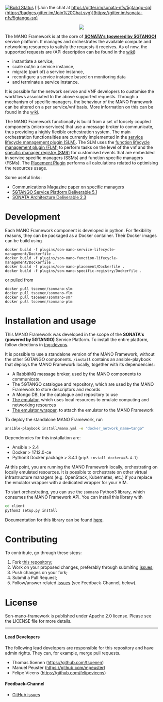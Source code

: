 [![Build Status](https://jenkins.sonata-nfv.eu/buildStatus/icon?job=son-mano-framework-pipeline/master)](https://jenkins.sonata-nfv.eu/job/son-mano-framework-pipeline/job/master/)
[![Join the chat at https://gitter.im/sonata-nfv/5gtango-sp](https://badges.gitter.im/Join%20Chat.svg)](https://gitter.im/sonata-nfv/5gtango-sp)
 
 <p align="center"><img src="https://github.com/sonata-nfv/tng-api-gtw/wiki/images/sonata-5gtango-logo-500px.png" /></p>

The MANO Framework is at the core of [**SONATA's (powered by 5GTANGO)**](https://5gtango.eu/) service platform. It manages and orchestrates the available compute and networking resources to satisfy the requests it receives. As of now, the supported requests are (API description can be found in the [wiki]())

* instantiate a service,
* scale out/in a service instance,
* migrate (part of) a service instance,
* reconfigure a service instance based on monitoring data
* and terminate a service instance.

It is possible for the network serivce and VNF developers to customise the workflows associated to the above supported requests. Through a mechanism of specific managers, the behaviour of the MANO Framework can be altered on a per service/vnf basis. More information on this can be found in the [wiki](https://github.com/sonata-nfv/son-mano-framework/wiki/Service-and-Function-Specific-Managers).

The MANO Framework functionaity is build from a set of loosely coupled components (micro-services) that use a message broker to communicate, thus providing a highly flexible orchestration system. The main orchestration functionalities are currently implemented in the [service lifecycle management plugin (SLM)](https://github.com/sonata-nfv/son-mano-framework/tree/master/plugins/son-mano-service-lifecycle-management). The SLM uses the [function lifecycle management plugin (FLM)](https://github.com/sonata-nfv/son-mano-framework/tree/master/plugins/son-mano-function-lifecycle-management) to perform tasks on the level of the vnf and the [specific manager registry (SMR)](https://github.com/sonata-nfv/son-mano-framework/tree/master/son-mano-specificmanager) for customised events that are embedded in service specific managers (SSMs) and function specific managers (FSMs). The [Placement Plugin](https://github.com/sonata-nfv/son-mano-framework/wiki/Placement-Plugin) performs all calculations related to optimising the resources usage.

Some useful links:

* [Communications Magazine paper on specific managers](https://ieeexplore.ieee.org/abstract/document/8713806)
* [5GTANGO Service Platform Deliverable 5.1](https://5gtango.eu/project-outcomes/deliverables/43-d5-1-service-platform-operational-first-prototype.html)
* [SONATA Architecture Deliverable 2.3](https://5gtango.eu/project-outcomes/deliverables/61-d2-3-updated-requirements,-architecture-design-and-v-v-elements)

# Development

Each MANO Framework component is developed in python. For flexibility reasons, they can be packaged as a Docker container. Their Docker images can be build using

```
docker build -f plugins/son-mano-service-lifecycle-management/Dockerfile .
docker build -f plugins/son-mano-function-lifecycle-management/Dockerfile .
docker build -f plugins/son-mano-placement/Dockerfile .
docker build -f plugins/son-mano-specific-registry/Dockerfile .
```
or pulled from

```
docker pull tsoenen/sonmano-slm
docker pull tsoenen/sonmano-flm
docker pull tsoenen/sonmano-smr
docker pull tsoenen/sonmano-plm
```

# Installation and usage

This MANO Framework was developed in the scope of the **SONATA's (powered by 5GTANGO)** Service Platform. To install the entire platform, follow directions in [tng-devops](https://github.com/sonata-nfv/tng-devops).

It is possible to use a standalone version of the MANO Framework, without the other 5GTANGO components. `/install` contains an ansible-playbook that deploys the MANO Framework locally, together with its dependencies:

* A RabbitMQ message broker, used by the MANO components to communicate
* The 5GTANGO catalogue and repository, which are used by the MANO Framework to store descriptors and records
* A Mongo DB, for the catalogue and repository to use
* [The emulator](https://github.com/sonata-nfv/son-emu), which uses local resources to emulate computing and networking resources
* [The emulator wrapper](https://github.com/sonata-nfv/tng-sp-ia-emu), to attach the emulator to the MANO Framework

To deploy the standalone MANO Framework, run

```bash
ansible-playbook install/mano.yml -e "docker_network_name=tango"
```
Dependencies for this installation are:

* Ansible > 2.4
* Docker > 17.12.0-ce
* Python3 Docker package > 3.4.1 (`pip3 install docker==3.4.1`)

At this point, you are running the MANO Framework locally, orchestrating on locally emulated resources. It is possible to orchestrate on other virtual infrastructure managers (e.g. OpenStack, Kubernetes, etc.) if you replace the emulator wrapper with a dedicated wrapper for your VIM.

To start orchestrating, you can use the `sonmano` Python3 library, which consumes the MANO Framework API. You can install this library with

```bash
cd client
python3 setup.py install
```
Documentation for this library can be found [here]().

# Contributing

To contribute, go through these steps:

1. Fork [this repository](http://github.com/sonata-nfv/son-mano-framework);
2. Work on your proposed changes, preferably through submiting [issues](https://github.com/sonata-nfv/son-mano-framework/issues);
3. Push changes on your fork;
3. Submit a Pull Request;
4. Follow/answer related [issues](https://github.com/sonata-nfv/son-mano-framework/issues) (see Feedback-Channel, below).

# License

Son-mano-framework is published under Apache 2.0 license. Please see the LICENSE file for more details.

---
#### Lead Developers

The following lead developers are responsible for this repository and have admin rights. They can, for example, merge pull requests.

* Thomas Soenen (https://github.com/tsoenen)
* Manuel Peuster (https://github.com/mpeuster)
* Felipe Vicens (https://github.com/felipevicens)

#### Feedback-Channel

* [GitHub issues](https://github.com/sonata-nfv/son-mano-framework/issues)
